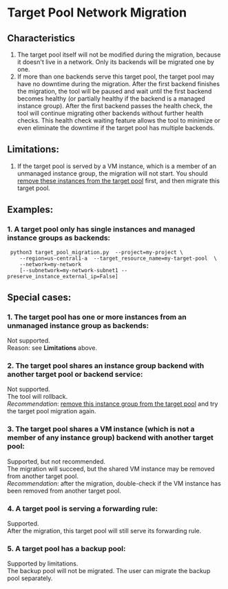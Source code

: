 # Target Pool Network Migration
## Characteristics
1. The target pool itself will not be modified during the migration, because it doesn't live in a network. Only its backends will be migrated one by one.
2. If more than one backends serve this target pool, the target pool may have no downtime during the migration.
 After the first backend finishes the migration, the tool will be paused and wait until the first backend becomes healthy (or partially healthy if the backend is a managed instance group).
 After the first backend passes the health check, the tool will continue migrating other backends without further health checks. 
 This health check waiting feature allows the tool to minimize or even eliminate the downtime if the target pool has multiple backends.
## Limitations:
1. If the target pool is served by a VM instance, which is a member of an unmanaged instance group, the migration will not start. You should [remove these instances from the target pool](https://cloud.google.com/compute/docs/reference/rest/v1/targetPools/removeInstance) first, and then migrate this target pool. 

## Examples:
### 1. A target pool only has single instances and managed instance groups as backends:
     python3 target_pool_migration.py  --project=my-project \
        --region=us-central1-a  --target_resource_name=my-target-pool  \
        --network=my-network  
        [--subnetwork=my-network-subnet1 --preserve_instance_external_ip=False]
        
## Special cases:
### 1. The target pool has one or more instances from an unmanaged instance group as backends:
Not supported. \
Reason: see **Limitations** above.
  
### 2. The target pool shares an instance group backend with another target pool or backend service:
Not supported. \
The tool will rollback. \
*Recommendation*: [remove this instance group from the target pool](https://cloud.google.com/compute/docs/reference/rest/v1/instanceGroupManagers/setTargetPools) and try the target pool migration again. 
### 3. The target pool shares a VM instance (which is not a member of any instance group) backend with another target pool:
Supported, but not recommended. \
The migration will succeed, but the shared VM instance may be removed from another target pool. \
*Recommendation*: after the migration, double-check if the VM instance has been removed from another target pool.
### 4. A target pool is serving a forwarding rule:
Supported. \
After the migration, this target pool will still serve its forwarding rule.
### 5. A target pool has a backup pool:
Supported by limitations. \
The backup pool will not be migrated. 
The user can migrate the backup pool separately.
    